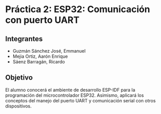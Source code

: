 # Práctica 2: ESP32: Comunicación con puerto UART

## Integrantes

* Guzmán Sánchez José, Emmanuel
* Mejia Ortiz, Aarón Enrique
* Sáenz Barragán, Ricardo

## Objetivo
El alumno conocerá el ambiente de desarrollo ESP-IDF para la programación del microcontrolador ESP32.
Asimismo, aplicará los conceptos del manejo del puerto UART y comunicación serial con otros dispositivos.